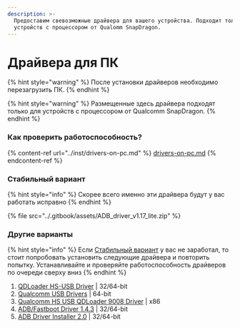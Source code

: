 ```yaml
---
description: >-
  Предоставим свевозможные драйвера для вашего устройства. Подходит только для
  устройств с процессором от Qualomm SnapDragon.
---
```


# Драйвера для ПК

{% hint style="warning" %}
После установки драйверов необходимо перезагрузить ПК.
{% endhint %}

{% hint style="warning" %}
Размещенные здесь драйвера подходят только для устройств с процессором от Qualcomm SnapDragon.
{% endhint %}



### Как проверить работоспособность?

{% content-ref url="../inst/drivers-on-pc.md" %}
[drivers-on-pc.md](../inst/drivers-on-pc.md)
{% endcontent-ref %}



### Стабильный вариант

{% hint style="info" %}
Скорее всего именно эти драйвера будут у вас работать исправно
{% endhint %}

{% file src="../.gitbook/assets/ADB_driver_v1.17_lite.zip" %}



### Другие варианты <a href="#posle-ustanovki-draiverov-neobkhodimo-perezagruzit-pk-and-33" id="posle-ustanovki-draiverov-neobkhodimo-perezagruzit-pk-and-33"></a>

{% hint style="info" %}
Если [Стабильный вариант](draivera-dlya-pk.md#stabilnyi-variant) у вас не заработал, то стоит попробовать установить следующие драйвера и повторить попытку. Устанавливайте и проверяйте работоспособность драйверов по очереди сверху вниз
{% endhint %}

1. [QDLoader HS-USB Driver](https://github.com/i1Last/ru-laib/raw/main/.gitbook/assets/QDLoader\_HS-USB\_Driver.zip) | 32/64-bit
2. [Qualcomm USB Drivers](https://github.com/i1Last/ru-laib/raw/main/.gitbook/assets/Qualcomm\_USB\_Drivers.rar) | 64-bit
3. [Qualcomm HS USB QDLoader 9008 Driver](https://github.com/i1Last/ru-laib/raw/main/.gitbook/assets/Qualcomm%2BHS-USB%2BQDLoader%2B9008%2BDriver%2Bfor%2Bx86.exe) | x86
4. [ADB/Fastboot Driver 1.4.3](https://github.com/i1Last/ru-laib/raw/main/.gitbook/assets/adb-setup-1.4.3.exe) | 32/64-bit
5. [ADB Driver Installer 2.0](https://github.com/i1Last/ru-laib/raw/main/.gitbook/assets/ADB\_Driver\_Installer\_2.0.exe) | 32/64-bit
